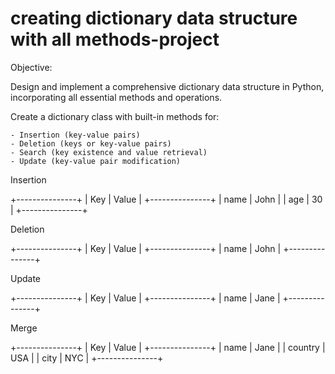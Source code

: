 # creating dictionary data structure with all methods-project
Objective:

Design and implement a comprehensive dictionary data structure in Python, incorporating all essential methods and operations.

Create a dictionary class with built-in methods for:

    - Insertion (key-value pairs)
    - Deletion (keys or key-value pairs)
    - Search (key existence and value retrieval)
    - Update (key-value pair modification)
    
Insertion

+---------------+
|  Key  | Value |
+---------------+
|  name  | John  |
|  age   | 30    |
+---------------+


Deletion

+---------------+
|  Key  | Value |
+---------------+
|  name  | John  |
+---------------+


Update

+---------------+
|  Key  | Value |
+---------------+
|  name  | Jane  |
+---------------+


Merge

+---------------+
|  Key  | Value |
+---------------+
|  name  | Jane  |
| country | USA   |
|  city   | NYC   |
+---------------+

